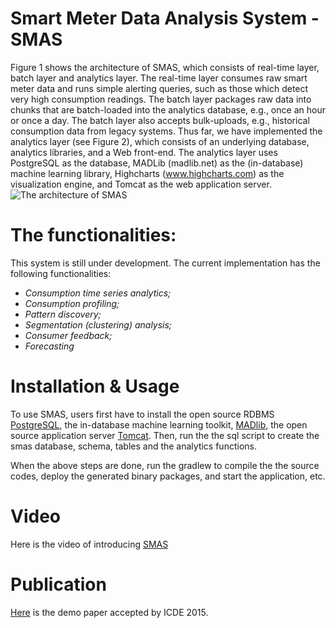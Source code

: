 Smart Meter Data Analysis System - SMAS
======================

Figure 1 shows the architecture of SMAS, which consists of real-time layer, batch layer and analytics layer. The real-time layer consumes raw smart meter data and runs simple alerting queries, such as those which detect very high consumption readings.  The batch layer packages raw data into chunks that are batch-loaded into the analytics database, e.g., once an hour or once a day.  The batch layer also accepts bulk-uploads, e.g., historical consumption data from legacy systems.  Thus far, we have implemented the analytics layer (see Figure 2), which consists of an underlying database, analytics libraries, and a Web front-end. The analytics layer uses PostgreSQL as the database,  MADLib (madlib.net) as the (in-database) machine learning library,  Highcharts (www.highcharts.com) as the visualization engine, and Tomcat as the web application server. 
![The architecture of SMAS](https://dl.dropboxusercontent.com/u/8691433/benchmark/img/smas.png)

The functionalities:
============================
This system is still under development. The current implementation has the following functionalities:

* *Consumption time series analytics;*
* *Consumption profiling;*
* *Pattern discovery;*
* *Segmentation (clustering) analysis;*
* *Consumer feedback;*
* *Forecasting*



Installation & Usage
===========================
To use SMAS, users first have to install the open source RDBMS [PostgreSQL](http://www.postgresql.org/), the in-database machine learning toolkit, [MADlib](www.madlib.net), the open source application server [Tomcat](http://tomcat.apache.org/). Then, run the the sql script to create the smas database, schema, tables and the analytics functions.

When the above steps are done, run the gradlew to compile the the source codes, deploy the generated binary packages, and start the application, etc.


Video
======================
Here is the video of introducing [SMAS](https://www.youtube.com/watch?v=5717mOJSwfI&list=UU9F0rInEDHm1RiFD_R_TGMQ)

Publication
========================
[Here](https://db.tt/0SWiDFC6) is the demo paper accepted by ICDE 2015.
